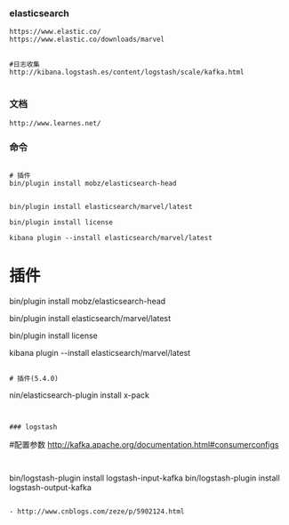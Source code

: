 ### elasticsearch
```
https://www.elastic.co/
https://www.elastic.co/downloads/marvel


#日志收集
http://kibana.logstash.es/content/logstash/scale/kafka.html


```

### 文档
```
http://www.learnes.net/
```

### 命令
```

# 插件
bin/plugin install mobz/elasticsearch-head


bin/plugin install elasticsearch/marvel/latest

bin/plugin install license

kibana plugin --install elasticsearch/marvel/latest

```

# 插件
bin/plugin install mobz/elasticsearch-head


bin/plugin install elasticsearch/marvel/latest

bin/plugin install license

kibana plugin --install elasticsearch/marvel/latest

```

# 插件(5.4.0)
```
nin/elasticsearch-plugin install x-pack

```


### logstash
```
#配置参数
http://kafka.apache.org/documentation.html#consumerconfigs 
```


```
bin/logstash-plugin install logstash-input-kafka
bin/logstash-plugin install logstash-output-kafka
```

- http://www.cnblogs.com/zeze/p/5902124.html


